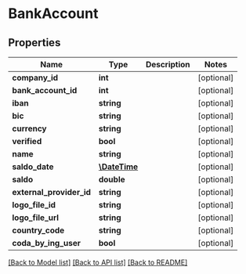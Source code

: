 # BankAccount

## Properties
Name | Type | Description | Notes
------------ | ------------- | ------------- | -------------
**company_id** | **int** |  | [optional] 
**bank_account_id** | **int** |  | [optional] 
**iban** | **string** |  | [optional] 
**bic** | **string** |  | [optional] 
**currency** | **string** |  | [optional] 
**verified** | **bool** |  | [optional] 
**name** | **string** |  | [optional] 
**saldo_date** | [**\DateTime**](\DateTime.md) |  | [optional] 
**saldo** | **double** |  | [optional] 
**external_provider_id** | **string** |  | [optional] 
**logo_file_id** | **string** |  | [optional] 
**logo_file_url** | **string** |  | [optional] 
**country_code** | **string** |  | [optional] 
**coda_by_ing_user** | **bool** |  | [optional] 

[[Back to Model list]](../README.md#documentation-for-models) [[Back to API list]](../README.md#documentation-for-api-endpoints) [[Back to README]](../README.md)


